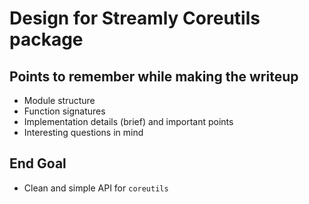 # Design for Streamly Coreutils package

## Points to remember while making the writeup

* Module structure
* Function signatures
* Implementation details (brief) and important points
* Interesting questions in mind

## End Goal

* Clean and simple API for `coreutils`
